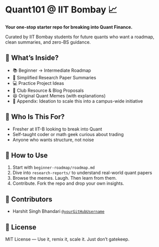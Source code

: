 # Quant101 @ IIT Bombay 📈

**Your one-stop starter repo for breaking into Quant Finance.**

Curated by IIT Bombay students for future quants who want a roadmap, clean summaries, and zero-BS guidance.

## 📘 What’s Inside?

- 📚 Beginner → Intermediate Roadmap
- 🧠 Simplified Research Paper Summaries
- 💻 Practice Project Ideas
- 🤝 Club Resource & Blog Proposals
- 😆 Original Quant Memes (with explanations)
- 📂 Appendix: Ideation to scale this into a campus-wide initiative

## 👀 Who Is This For?

- Fresher at IIT-B looking to break into Quant
- Self-taught coder or math geek curious about trading
- Anyone who wants structure, not noise

## 🚀 How to Use

1. Start with `beginner-roadmap/roadmap.md`
2. Dive into `research-reports/` to understand real-world quant papers
3. Browse the memes. Laugh. Then learn from them.
4. Contribute. Fork the repo and drop your own insights.

## 🔧 Contributors
- Harshit Singh Bhandari [`@yourGitHubUsername`](https://github.com/yourGitHubUsername)

## 📜 License

MIT License — Use it, remix it, scale it. Just don’t gatekeep.
